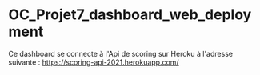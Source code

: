 # OC_Projet7_dashboard_web_deployment
Ce dashboard se connecte à l'Api de scoring sur Heroku à l'adresse suivante : https://scoring-api-2021.herokuapp.com/

